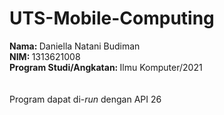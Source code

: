 # UTS-Mobile-Computing
<b>Nama: </b>Daniella Natani Budiman
<br>
<b>NIM: </b>1313621008
<br>
<b>Program Studi/Angkatan: </b> Ilmu Komputer/2021
<br>
<br>
<br>
Program dapat di-<i>run</i> dengan API 26
